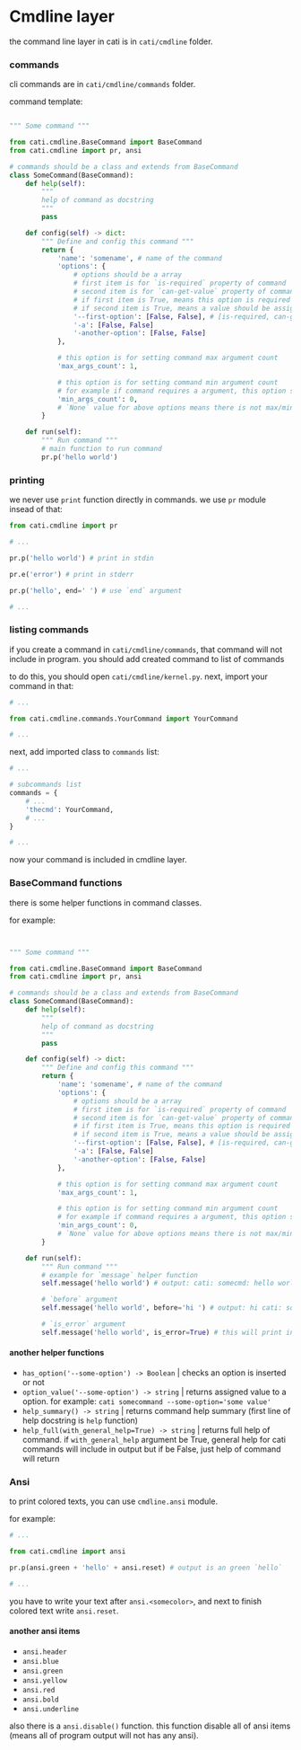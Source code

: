 # Cmdline layer

the command line layer in cati is in `cati/cmdline` folder.

### commands
cli commands are in `cati/cmdline/commands` folder.

command template:

```python

""" Some command """

from cati.cmdline.BaseCommand import BaseCommand
from cati.cmdline import pr, ansi

# commands should be a class and extends from BaseCommand
class SomeCommand(BaseCommand):
    def help(self):
        """
        help of command as docstring
        """
        pass

    def config(self) -> dict:
        """ Define and config this command """
        return {
            'name': 'somename', # name of the command
            'options': {
                # options should be a array
                # first item is for `is-required` property of command
                # second item is for `can-get-value` property of command
                # if first item is True, means this option is required
                # if second item is True, means a value should be assign to option
                '--first-option': [False, False], # [is-required, can-get-value]
                '-a': [False, False]
                '-another-option': [False, False]
            },

            # this option is for setting command max argument count
            'max_args_count': 1,

            # this option is for setting command min argument count
            # for example if command requires a argument, this option should be 1 or more
            'min_args_count': 0,
            # `None` value for above options means there is not max/min limitation
        }

    def run(self):
        """ Run command """
        # main function to run command
        pr.p('hello world')

```

### printing
we never use `print` function directly in commands. we use `pr` module insead of that:

```python
from cati.cmdline import pr

# ...

pr.p('hello world') # print in stdin

pr.e('error') # print in stderr

pr.p('hello', end=' ') # use `end` argument

# ...

```

### listing commands

if you create a command in `cati/cmdline/commands`, that command will not include in program.
you should add created command to list of commands

to do this, you should open `cati/cmdline/kernel.py`.
next, import your command in that:

```python
# ...

from cati.cmdline.commands.YourCommand import YourCommand

# ...
```

next, add imported class to `commands` list:

```python
# ...

# subcommands list
commands = {
    # ...
    'thecmd': YourCommand,
    # ...
}

# ...
```

now your command is included in cmdline layer.

### BaseCommand functions

there is some helper functions in command classes.

for example:
```python


""" Some command """

from cati.cmdline.BaseCommand import BaseCommand
from cati.cmdline import pr, ansi

# commands should be a class and extends from BaseCommand
class SomeCommand(BaseCommand):
    def help(self):
        """
        help of command as docstring
        """
        pass

    def config(self) -> dict:
        """ Define and config this command """
        return {
            'name': 'somename', # name of the command
            'options': {
                # options should be a array
                # first item is for `is-required` property of command
                # second item is for `can-get-value` property of command
                # if first item is True, means this option is required
                # if second item is True, means a value should be assign to option
                '--first-option': [False, False], # [is-required, can-get-value]
                '-a': [False, False]
                '-another-option': [False, False]
            },

            # this option is for setting command max argument count
            'max_args_count': 1,

            # this option is for setting command min argument count
            # for example if command requires a argument, this option should be 1 or more
            'min_args_count': 0,
            # `None` value for above options means there is not max/min limitation
        }

    def run(self):
        """ Run command """
        # example for `message` helper function
        self.message('hello world') # output: cati: somecmd: hello world

        # `before` argument
        self.message('hello world', before='hi ') # output: hi cati: somecmd: hello world

        # `is_error` argument
        self.message('hello world', is_error=True) # this will print in stderr (default is False)


```

#### another helper functions

- `has_option('--some-option') -> Boolean` | checks an option is inserted or not
- `option_value('--some-option') -> string` | returns assigned value to a option. for example: `cati somecommand --some-option='some value'`
- `help_summary() -> string` | returns command help summary (first line of help docstring is `help` function)
- `help_full(with_general_help=True) -> string` | returns full help of command. if `with_general_help` argument be True, general help for cati commands will include in output but if be False, just help of command will return

### Ansi

to print colored texts, you can use `cmdline.ansi` module.

for example:

```python
# ...

from cati.cmdline import ansi

pr.p(ansi.green + 'hello' + ansi.reset) # output is an green `hello`

# ...
```

you have to write your text after `ansi.<somecolor>`, and next to finish colored text write `ansi.reset`.

#### another ansi items

- `ansi.header`
- `ansi.blue`
- `ansi.green`
- `ansi.yellow`
- `ansi.red`
- `ansi.bold`
- `ansi.underline`

also there is a `ansi.disable()` function. this function disable all of ansi items (means all of program output will not has any ansi).
